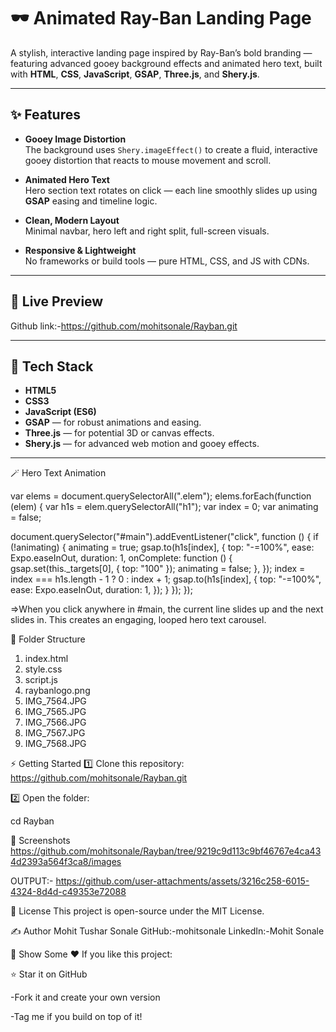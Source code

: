 # 🕶️ Animated Ray-Ban Landing Page

A stylish, interactive landing page inspired by Ray-Ban’s bold branding — featuring advanced gooey background effects and animated hero text, built with **HTML**, **CSS**, **JavaScript**, **GSAP**, **Three.js**, and **Shery.js**.

---

## ✨ Features

- **Gooey Image Distortion**  
  The background uses `Shery.imageEffect()` to create a fluid, interactive gooey distortion that reacts to mouse movement and scroll.
  
- **Animated Hero Text**  
  Hero section text rotates on click — each line smoothly slides up using **GSAP** easing and timeline logic.
  
- **Clean, Modern Layout**  
  Minimal navbar, hero left and right split, full-screen visuals.
  
- **Responsive & Lightweight**  
  No frameworks or build tools — pure HTML, CSS, and JS with CDNs.

---

## 🚀 Live Preview

Github link:-https://github.com/mohitsonale/Rayban.git

---

## 🧩 Tech Stack

- **HTML5**
- **CSS3**
- **JavaScript (ES6)**
- **GSAP** — for robust animations and easing.
- **Three.js** — for potential 3D or canvas effects.
- **Shery.js** — for advanced web motion and gooey effects.

---


🪄 Hero Text Animation

var elems = document.querySelectorAll(".elem");
elems.forEach(function (elem) {
  var h1s = elem.querySelectorAll("h1");
  var index = 0;
  var animating = false;

  document.querySelector("#main").addEventListener("click", function () {
    if (!animating) {
      animating = true;
      gsap.to(h1s[index], {
        top: "-=100%",
        ease: Expo.easeInOut,
        duration: 1,
        onComplete: function () {
          gsap.set(this._targets[0], { top: "100" });
          animating = false;
        },
      });
      index = index === h1s.length - 1 ? 0 : index + 1;
      gsap.to(h1s[index], {
        top: "-=100%",
        ease: Expo.easeInOut,
        duration: 1,
      });
    }
  });
});

=>When you click anywhere in #main, the current line slides up and the next slides in. This creates an engaging, looped hero text carousel.

📂 Folder Structure

 1. index.html
 2. style.css
 3. script.js
 4. raybanlogo.png
 5. IMG_7564.JPG
 6. IMG_7565.JPG
 7. IMG_7566.JPG
 8. IMG_7567.JPG
 9. IMG_7568.JPG

⚡ Getting Started
1️⃣ Clone this repository:
https://github.com/mohitsonale/Rayban.git

2️⃣ Open the folder:

cd Rayban

📸 Screenshots
https://github.com/mohitsonale/Rayban/tree/9219c9d113c9bf46767e4ca434d2393a564f3ca8/images

OUTPUT:-
https://github.com/user-attachments/assets/3216c258-6015-4324-8d4d-c49353e72088

🪪 License
This project is open-source under the MIT License.

✍️ Author
Mohit Tushar Sonale
GitHub:-mohitsonale
LinkedIn:-Mohit Sonale

📣 Show Some ❤️
If you like this project:

⭐ Star it on GitHub

-Fork it and create your own version

-Tag me if you build on top of it!



